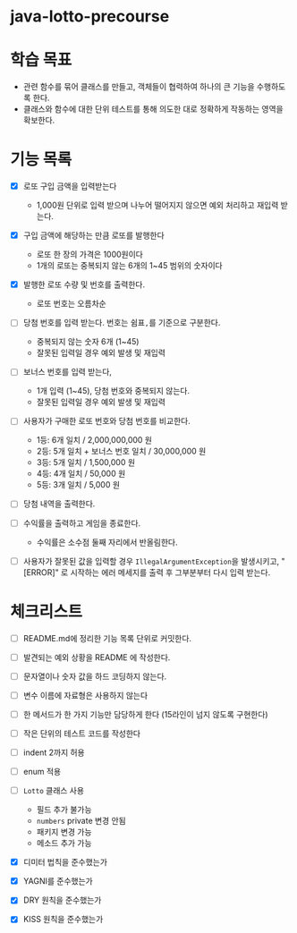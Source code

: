 # java-lotto-precourse

# 학습 목표

- 관련 함수를 묶어 클래스를 만들고, 객체들이 협력하여 하나의 큰 기능을 수행하도록 한다.
- 클래스와 함수에 대한 단위 테스트를 통해 의도한 대로 정확하게 작동하는 영역을 확보한다.

# 기능 목록

- [x] 로또 구입 금액을 입력받는다
    - 1,000원 단위로 입력 받으며 나누어 떨어지지 않으면 예외 처리하고 재입력 받는다.

- [x] 구입 금액에 해당하는 만큼 로또를 발행한다
    - 로또 한 장의 가격은 1000원이다
    - 1개의 로또는 중복되지 않는 6개의 1~45 범위의 숫자이다

- [x] 발행한 로또 수량 및 번호를 출력한다.
    - 로또 번호는 오름차순

- [ ] 당첨 번호를 입력 받는다. 번호는 쉼표`,`를 기준으로 구분한다.
    - 중복되지 않는 숫자 6개 (1~45)
    - 잘못된 입력일 경우 예외 발생 및 재입력

- [ ] 보너스 번호를 입력 받는다,
    - 1개 입력 (1~45), 당첨 번호와 중복되지 않는다.
    - 잘못된 입력일 경우 예외 발생 및 재입력

- [ ] 사용자가 구매한 로또 번호와 당첨 번호를 비교한다.
    - 1등: 6개 일치 / 2,000,000,000 원
    - 2등: 5개 일치 + 보너스 번호 일치 / 30,000,000 원
    - 3등: 5개 일치 / 1,500,000 원
    - 4등: 4개 일치 / 50,000 원
    - 5등: 3개 일치 / 5,000 원

- [ ] 당첨 내역을 출력한다.
- [ ] 수익률을 출력하고 게임을 종료한다.
    - 수익률은 소수점 둘째 자리에서 반올림한다.

- [ ] 사용자가 잘못된 값을 입력할 경우 `IllegalArgumentException`을 발생시키고,
  "[ERROR]" 로 시작하는 에러 메세지를 출력 후 그부분부터 다시 입력 받는다.

# 체크리스트

- [ ] README.md에 정리한 기능 목록 단위로 커밋한다.
- [ ] 발견되는 예외 상황을 README 에 작성한다.
- [ ] 문자열이나 숫자 값을 하드 코딩하지 않는다.
- [ ] 변수 이름에 자료형은 사용하지 않는다
- [ ] 한 메서드가 한 가지 기능만 담당하게 한다 (15라인이 넘지 않도록 구현한다)
- [ ] 작은 단위의 테스트 코드를 작성한다
- [ ] indent 2까지 허용
- [ ] enum 적용

- [ ] `Lotto` 클래스 사용
    - 필드 추가 불가능
    - `numbers` private 변경 안됨
    - 패키지 변경 가능
    - 메소드 추가 가능

- [x] 디미터 법칙을 준수했는가
- [x] YAGNI를 준수했는가
- [x] DRY 원칙을 준수했는가
- [x] KISS 원칙을 준수했는가